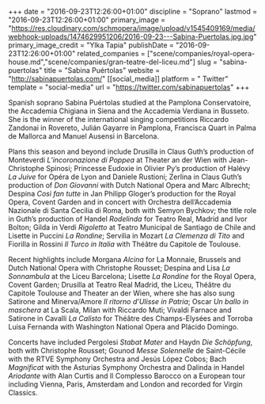 +++
date = "2016-09-23T12:26:00+01:00"
discipline = "Soprano"
lastmod = "2016-09-23T12:26:00+01:00"
primary_image = "https://res.cloudinary.com/schmopera/image/upload/v1545409169/media/webhook-uploads/1474629951206/2016-09-23---Sabina-Puertolas.jpg.jpg"
primary_image_credit = "Ylka Tapia"
publishDate = "2016-09-23T12:26:00+01:00"
related_companies = ["scene/companies/royal-opera-house.md","scene/companies/gran-teatre-del-liceu.md"]
slug = "sabina-puertolas"
title = "Sabina Puértolas"
website = "http://sabinapuertolas.com/"
[[social_media]]
platform = " Twitter"
template = "social-media"
url = "https://twitter.com/sabinapuertolas"
+++

Spanish soprano Sabina Puértolas studied at the Pamplona Conservatoire, the Accademia Chigiana in Siena and the Accademia Verdiana in Busseto. She is the winner of the international singing competitions Riccardo Zandonai in Rovereto, Julián Gayarre in Pamplona, Francisca Quart in Palma de Mallorca and Manuel Ausensi in Barcelona.

Plans this season and beyond include Drusilla in Claus Guth’s production of Monteverdi *L’incoronazione di Poppea* at Theater an der Wien with Jean-Christophe Spinosi; Princesse Eudoxie in Olivier Py’s production of Halévy *La Juive* for Opéra de Lyon and Daniele Rustioni; Zerlina in Claus Guth’s production of *Don Giovanni* with Dutch National Opera and Marc Albrecht; Despina *Così fan tutte* in Jan Philipp Gloger’s production for the Royal Opera, Covent Garden and in concert with Orchestra dell’Accademia Nazionale di Santa Cecilia di Roma, both with Semyon Bychkov; the title role in Guth’s production of Handel *Rodelinda* for Teatro Real, Madrid and Ivor Bolton; Gilda in Verdi *Rigoletto* at Teatro Municipal de Santiago de Chile and Lisette in Puccini *La Rondine*; Servilia in Mozart *La Clemenza di Tito* and Fiorilla in Rossini *Il Turco in Italia* with Théâtre du Capitole de Toulouse.

Recent highlights include Morgana *Alcina* for La Monnaie, Brussels and Dutch National Opera with Christophe Rousset; Despina and Lisa *La Sonnambula* at the Liceu Barcelona; Lisette *La Rondine* for the Royal Opera, Covent Garden; Drusilla at Teatro Real Madrid, the Liceu, Théâtre du Capitole Toulouse and Theater an der Wien, where she has also sung Satirone and Minerva/Amore *Il ritorno d’Ulisse in Patria*; Oscar *Un ballo in maschera* at La Scala, Milan with Riccardo Muti; Vivaldi Farnace and Satirone in Cavalli *La Calisto* for Théâtre des Champs-Elysées and Torroba Luisa Fernanda with Washington National Opera and Plácido Domingo.

Concerts have included Pergolesi *Stabat Mater* and Haydn *Die Schöpfung*, both with Christophe Rousset; Gounod *Messe Solennelle* de Saint-Cécile with the RTVE Symphony Orchestra and Jesús López Cobos; Bach *Magnificat* with the Asturias Symphony Orchestra and Dalinda in Handel *Ariodante* with Alan Curtis and Il Complesso Barocco on a European tour including Vienna, Paris, Amsterdam and London and recorded for Virgin Classics.
